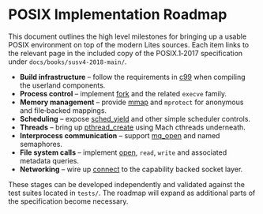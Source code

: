 # POSIX Implementation Roadmap

This document outlines the high level milestones for bringing up a usable POSIX environment on top of the modern Lites sources. Each item links to the relevant page in the included copy of the POSIX.1‑2017 specification under `docs/books/susv4-2018-main/`.

- **Build infrastructure** – follow the requirements in [c99](books/susv4-2018-main/utilities/c99.html) when compiling the userland components.
- **Process control** – implement [fork](books/susv4-2018-main/functions/fork.html) and the related `execve` family.
- **Memory management** – provide [mmap](books/susv4-2018-main/functions/mmap.html) and `mprotect` for anonymous and file‑backed mappings.
- **Scheduling** – expose [sched_yield](books/susv4-2018-main/functions/sched_yield.html) and other simple scheduler controls.
- **Threads** – bring up [pthread_create](books/susv4-2018-main/functions/pthread_create.html) using Mach cthreads underneath.
- **Interprocess communication** – support [mq_open](books/susv4-2018-main/functions/mq_open.html) and named semaphores.
- **File system calls** – implement [open](books/susv4-2018-main/functions/open.html), `read`, `write` and associated metadata queries.
- **Networking** – wire up [connect](books/susv4-2018-main/functions/connect.html) to the capability backed socket layer.

These stages can be developed independently and validated against the test suites located in `tests/`.  The roadmap will expand as additional parts of the specification become necessary.
